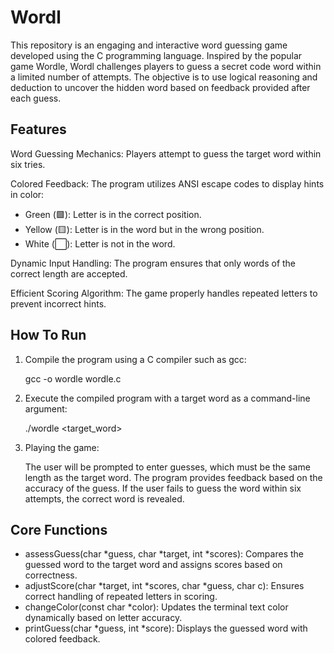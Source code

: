 # Wordl

This repository is an engaging and interactive word guessing game developed using the C programming language. Inspired by the popular game Wordle, Wordl challenges players to guess a secret code word within a limited number of attempts. The objective is to use logical reasoning and deduction to uncover the hidden word based on feedback provided after each guess.

## Features

Word Guessing Mechanics: Players attempt to guess the target word within six tries.

Colored Feedback: The program utilizes ANSI escape codes to display hints in color:
* Green (🟩): Letter is in the correct position.
* Yellow (🟨): Letter is in the word but in the wrong position.
* White (⬜): Letter is not in the word.
  
Dynamic Input Handling: The program ensures that only words of the correct length are accepted.

Efficient Scoring Algorithm: The game properly handles repeated letters to prevent incorrect hints.

## How To Run

1. Compile the program using a C compiler such as gcc:

    gcc -o wordle wordle.c
   
3. Execute the compiled program with a target word as a command-line argument:

    ./wordle <target_word>
    
5. Playing the game:

    The user will be prompted to enter guesses, which must be the same length as the target word. The program provides feedback based on     the accuracy of the guess. If the user fails to guess the word within six attempts, the correct word is revealed.


## Core Functions

* assessGuess(char *guess, char *target, int *scores):
Compares the guessed word to the target word and assigns scores based on correctness.
* adjustScore(char *target, int *scores, char *guess, char c):
Ensures correct handling of repeated letters in scoring.
* changeColor(const char *color):
Updates the terminal text color dynamically based on letter accuracy.
* printGuess(char *guess, int *score):
Displays the guessed word with colored feedback.





